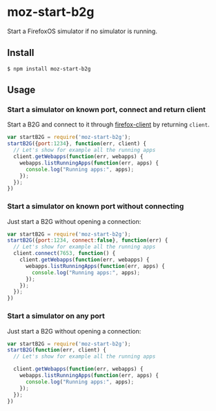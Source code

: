 # moz-start-b2g

Start a FirefoxOS simulator if no simulator is running.

## Install

```
$ npm install moz-start-b2g
```

## Usage


### Start a simulator on known port, connect and return client

Start a B2G and connect to it through [firefox-client](https://github.com/harthur/firefox-client) by returning `client`.
```javascript
var startB2G = require('moz-start-b2g');
startB2G({port:1234}, function(err, client) {
  // Let's show for example all the running apps
  client.getWebapps(function(err, webapps) {
    webapps.listRunningApps(function(err, apps) {
      console.log("Running apps:", apps);
    });
  });
})
```

### Start a simulator on known port without connecting
Just start a B2G without opening a connection:

```javascript
var startB2G = require('moz-start-b2g');
startB2G({port:1234, connect:false}, function(err) {
  // Let's show for example all the running apps
  client.connect(7653, function() {
    client.getWebapps(function(err, webapps) {
      webapps.listRunningApps(function(err, apps) {
        console.log("Running apps:", apps);
      });
    });
  });
})
```

### Start a simulator on any port
Just start a B2G without opening a connection:

```javascript
var startB2G = require('moz-start-b2g');
startB2G(function(err, client) {
  // Let's show for example all the running apps

  client.getWebapps(function(err, webapps) {
    webapps.listRunningApps(function(err, apps) {
      console.log("Running apps:", apps);
    });
  });
})
```